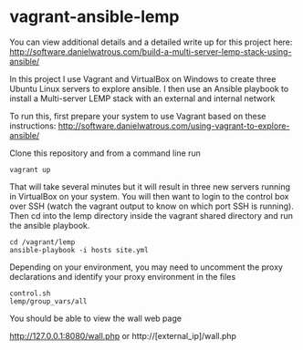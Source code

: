 vagrant-ansible-lemp
====================

You can view additional details and a detailed write up for this project here:
http://software.danielwatrous.com/build-a-multi-server-lemp-stack-using-ansible/

In this project I use Vagrant and VirtualBox on Windows to create three Ubuntu Linux servers to explore ansible. I then use an Ansible playbook to install a Multi-server LEMP stack with an external and internal network

To run this, first prepare your system to use Vagrant based on these instructions:
http://software.danielwatrous.com/using-vagrant-to-explore-ansible/

Clone this repository and from a command line run

```
vagrant up
```

That will take several minutes but it will result in three new servers running in VirtualBox on your system. You will then want to login to the control box over SSH (watch the vagrant output to know on which port SSH is running). Then cd into the lemp directory inside the vagrant shared directory and run the ansible playbook.

```
cd /vagrant/lemp
ansible-playbook -i hosts site.yml
```

Depending on your environment, you may need to uncomment the proxy declarations and identify your proxy environment in the files

```
control.sh
lemp/group_vars/all
```

You should be able to view the wall web page

http://127.0.0.1:8080/wall.php
or http://[external_ip]/wall.php
